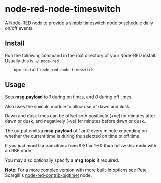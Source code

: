 node-red-node-timeswitch
========================

A <a href="http://nodered.org" target="_new">Node-RED</a> node to provide a
simple timeswitch node to schedule daily on/off events.

Install
-------

Run the following command in the root directory of your Node-RED install.
Usually this is `~/.node-red`

        npm install node-red-node-timeswitch

Usage
-----

Sets **msg.payload** to *1* during on times, and *0* during off times.

Also uses the suncalc module to allow use of dawn and dusk.

Dawn and dusk times can be offset both positively (+ve) for minutes after dawn
or dusk, and negatively (-ve) for minutes before dawn or dusk..

The output emits a **msg.payload** of *1* or *0* every minute depending on
whether the current time is during the selected on time or off time.

If you just need the transitions from 0->1 or 1->0 then follow this node with an RBE node.

You may also optionally specify a **msg.topic** if required.

**Note**: For a more complex version with more built-in options see Pete Scargill's
[node-red-contrib-bigtimer](http://flows.nodered.org/node/node-red-contrib-bigtimer) node.

